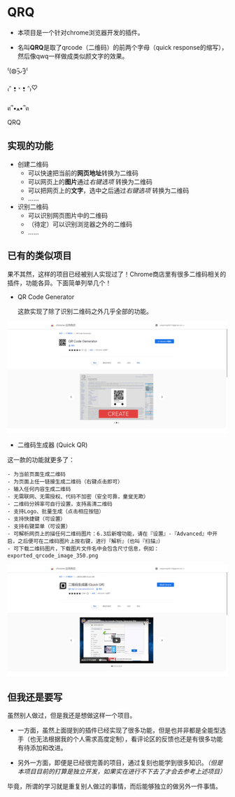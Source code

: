 # QRQ

- 本项目是一个针对chrome浏览器开发的插件。

- 名叫**QRQ**是取了qrcode（二维码）的前两个字母（quick response的缩写），然后像qwq一样做成类似颜文字的效果。

⁽(◍˃̵͈̑ᴗ˂̵͈̑)⁽

₍ᐢ •͈ ༝ •͈ ᐢ₎♡

ฅ՞•ﻌ•՞ฅ

QRQ

## 实现的功能

- 创建二维码
  - 可以快速把当前的**网页地址**转换为二维码
  - 可以网页上的**图片**通过*右键选项* 转换为二维码
  - 可以把网页上的**文字**，选中之后通过*右键选项* 转换为二维码
  - ……
- 识别二维码
  - 可以识别网页图片中的二维码
  - （待定）可以识别浏览器之外的二维码
  - ……

## 已有的类似项目

果不其然，这样的项目已经被别人实现过了！Chrome商店里有很多二维码相关的插件，功能各异。下面简单列举几个！

- QR Code Generator

  这款实现了除了识别二维码之外几乎全部的功能。

![image-20220821214659838](assets/image-20220821214659838.png)

- 二维码生成器 (Quick QR)

这一款的功能就更多了：

```
- 为当前页面生成二维码
- 为页面上任一链接生成二维码（右键点击即可）
- 输入任何内容生成二维码
- 无需联网、无需授权、代码不加密（安全可靠，童叟无欺）
- 二维码分辨率可自行设置，支持高清二维码
- 支持Logo、批量生成（点击相应按钮）
- 支持快捷键（可设置）
- 支持右键菜单（可设置）
- 可解析网页上的描任何二维码图片：6.3后新增功能，请在『设置』-『Advanced』中开启，之后便可在二维码图片上按右键，进行『解析』（也叫『扫描』）
- 可下载二维码图片，下载图片文件名中会包含尺寸信息，例如：exported_qrcode_image_350.png
```

![image-20220821220537756](assets/image-20220821220537756.png)

## 但我还是要写

虽然别人做过，但是我还是想做这样一个项目。

- 一方面，虽然上面提到的插件已经实现了很多功能，但是也并非都是全能型选手（也无法根据我的个人需求高度定制），看评论区的反馈也还是有很多功能有待添加和改进。

- 另外一方面，即便是已经很完善的项目，通过复刻也能学到很多知识。*（但是本项目目前的打算是独立开发，如果实在进行不下去了才会去参考上述项目）*

毕竟，所谓的学习就是重复别人做过的事情，而后能够独立的做另外一件事情。